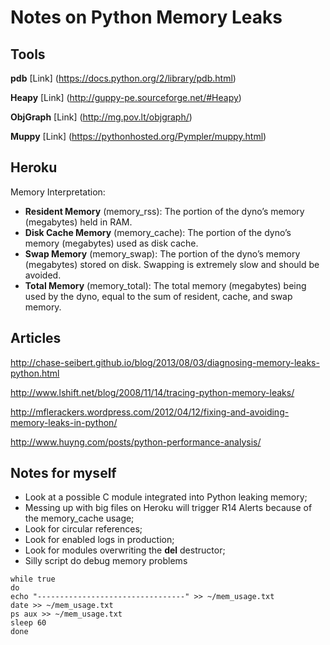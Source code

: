 Notes on Python Memory Leaks
=======

Tools
-----------

**pdb** [Link] (https://docs.python.org/2/library/pdb.html)

**Heapy** [Link] (http://guppy-pe.sourceforge.net/#Heapy)

**ObjGraph** [Link] (http://mg.pov.lt/objgraph/)

**Muppy** [Link] (https://pythonhosted.org/Pympler/muppy.html)

Heroku
-----------
 
Memory Interpretation:

* **Resident Memory** (memory_rss): The portion of the dyno’s memory (megabytes) held in RAM.
* **Disk Cache Memory** (memory_cache): The portion of the dyno’s memory (megabytes) used as disk cache.
* **Swap Memory** (memory_swap): The portion of the dyno’s memory (megabytes) stored on disk. Swapping is extremely slow and should be avoided.
* **Total Memory** (memory_total): The total memory (megabytes) being used by the dyno, equal to the sum of resident, cache, and swap memory.

Articles
-----------
http://chase-seibert.github.io/blog/2013/08/03/diagnosing-memory-leaks-python.html

http://www.lshift.net/blog/2008/11/14/tracing-python-memory-leaks/

http://mflerackers.wordpress.com/2012/04/12/fixing-and-avoiding-memory-leaks-in-python/

http://www.huyng.com/posts/python-performance-analysis/

Notes for myself
-----------

* Look at a possible C module integrated into Python leaking memory;
* Messing up with big files on Heroku will trigger R14 Alerts because of the memory_cache usage;
* Look for circular references;
* Look for enabled logs in production;
* Look for modules overwriting the __del__ destructor;
* Silly script do debug memory problems
```
while true
do
echo "---------------------------------" >> ~/mem_usage.txt
date >> ~/mem_usage.txt
ps aux >> ~/mem_usage.txt
sleep 60
done
```
